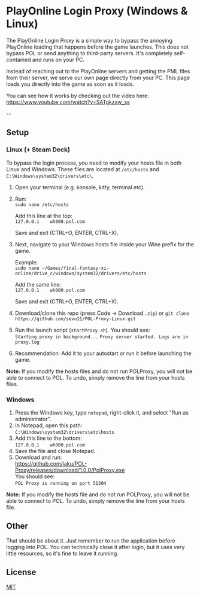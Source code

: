 # PlayOnline Login Proxy (Windows & Linux)

The PlayOnline Login Proxy is a simple way to bypass the annoying PlayOnline loading that happens before the game launches. This does not bypass POL or send anything to third-party servers. It's completely self-contained and runs on your PC.

Instead of reaching out to the PlayOnline servers and getting the PML files from their server, we serve our own page directly from your PC. This page loads you directly into the game as soon as it loads.

You can see how it works by checking out the video here:  
https://www.youtube.com/watch?v=SATgkzxw_ss

--

## Setup

### Linux (+ Steam Deck)

To bypass the login process, you need to modify your hosts file in both Linux and Windows. These files are located at `/etc/hosts` and `C:\Windows\system32\drivers\etc\`.

1. Open your terminal (e.g. konsole, kitty, terminal etc).

2. Run:  
   `sudo nano /etc/hosts`  

   Add this line at the top:  
   `127.0.0.1    wh000.pol.com`  

   Save and exit (CTRL+O, ENTER, CTRL+X).

3. Next, navigate to your Windows hosts file inside your Wine prefix for the game.  

   Example:  
   `sudo nano ~/Games/final-fantasy-xi-online/drive_c/windows/system32/drivers/etc/hosts`  

   Add the same line:  
   `127.0.0.1    wh000.pol.com`  

   Save and exit (CTRL+O, ENTER, CTRL+X).

4. Download/clone this repo (press Code -> Download `.zip`) or `git clone https://github.com/sevu11/POL-Proxy-Linux.git`

5. Run the launch script (`startProxy.sh`). You should see:  
    `Starting proxy in background...`
    `Proxy server started. Logs are in proxy.log`

6. Recommendation: Add it to your autostart or run it before launching the game.

**Note:** If you modify the hosts files and do not run POLProxy, you will not be able to connect to POL. To undo, simply remove the line from your hosts files.

### Windows

1. Press the Windows key, type `notepad`, right-click it, and select "Run as administrator".
2. In Notepad, open this path:  
   `C:\Windows\system32\drivers\etc\hosts`
3. Add this line to the bottom:  
   `127.0.0.1    wh000.pol.com`
4. Save the file and close Notepad.
5. Download and run:  
   https://github.com/jaku/POL-Proxy/releases/download/1.0.0/PolProxy.exe  
   You should see:  
   `POL Proxy is running on port 51304`

**Note:** If you modify the hosts file and do not run POLProxy, you will not be able to connect to POL. To undo, simply remove the line from your hosts file.

## Other

That should be about it. Just remember to run the application before logging into POL. You can technically close it after login, but it uses very little resources, so it's fine to leave it running.

## License

[MIT](https://choosealicense.com/licenses/mit/)
